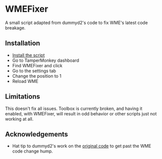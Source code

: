 # WMEFixer

A small script adapted from dummyd2's code to fix WME's latest code breakage.

## Installation

- [Install the script](WMEFixer.user.js?raw=1)
- Go to TamperMonkey dashboard
- Find WMEFixer and click
- Go to the settings tab
- Change the position to 1
- Reload WME

## Limitations

This doesn't fix all issues.  Toolbox is currently broken, and having it enabled, with WMEFixer, will result in odd behavior or other scripts just not working at all.

## Acknowledgements

* Hat tip to dummyd2's work on the [original code](https://www.waze.com/forum/viewtopic.php?f=819&t=205435&start=10#p1536387) to get past the WME code change hump.
